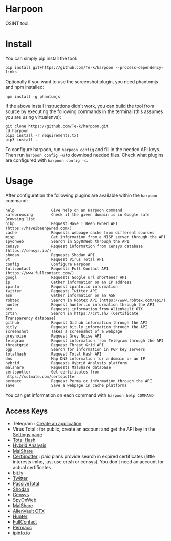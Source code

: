 # Harpoon

OSINT tool.

# Install

You can simply pip install the tool:

```
pip install git+https://github.com/Te-k/harpoon --process-dependency-links
```

Optionally if you want to use the screenshot plugin, you need phantomjs and npm installed:

```
npm install -g phantomjs
```

If the above install instructions didn't work, you can build the tool from source by executing the following commands in the terminal (this assumes you are using virtualenvs):

```
git clone https://github.com/Te-k/harpoon.git
cd harpoon
pip3 install -r requirements.txt
pip3 install .
```

To configure harpoon, run ```harpoon config``` and fill in the needed API keys. Then run ```harpoon config -u``` to download needed files. Check what plugins are configured with ```harpoon config -c```.

# Usage

After configuration the following plugins are available within the ```harpoon``` command:

```
help                Give help on an Harpoon command
safebrowsing        Check if the given domain is in Google safe Browsing list
hibp                Request Have I Been Pwned API (https://haveibeenpwned.com/)
cache               Requests webpage cache from different sources
misp                Get information from a MISP server through the API
spyonweb            Search in SpyOnWeb through the API
censys              Request information from Censys database (https://censys.io/)
shodan              Requests Shodan API
vt                  Request Virus Total API
config              Configure Harpoon
fullcontact         Requests Full Contact API (https://www.fullcontact.com/)
googl               Requests Google url shortener API
ip                  Gather information on an IP address
ipinfo              Request ipinfo.io information
twitter             Requests Twitter API
asn                 Gather information on an ASN
robtex              Search in Robtex API (https://www.robtex.com/api/)
hunter              Request hunter.io information through the API
otx                 Requests information from AlienVault OTX
crtsh               Search in https://crt.sh/ (Certificate Transparency database)
github              Request Github information through the API
bitly               Request bit.ly information through the API
screenshot          Takes a screenshot of a webpage
greynoise           Request Grey Noise API
telegram            Request information from Telegram through the API
threatgrid          Request Threat Grid API
pgp                 Search for information in PGP key servers
totalhash           Request Total Hash API
dns                 Map DNS information for a domain or an IP
hybrid              Requests Hybrid Analysis platform
malshare            Requests MalShare database
certspotter         Get certificates from https://sslmate.com/certspotter
permacc             Request Perma.cc information through the API
save                Save a webpage in cache platforms
```

You can get information on each command with `harpoon help COMMAND`

## Access Keys

* Telegram : [Create an application](https://core.telegram.org/api/obtaining_api_id)
* Virus Total : for public, create an account and get the API key in the [Settings page](https://www.virustotal.com/#/settings/apikey)
* [Total Hash](https://totalhash.cymru.com/contact-us/)
* [Hybrid Analysis](https://www.hybrid-analysis.com/apikeys/info)
* [MalShare](https://malshare.com/register.php)
* [CertSpotter](https://sslmate.com/certspotter/pricing) : paid plans provide search in expired certificates (little interests imho, just use crtsh or censys). You don't need an account for actual certificates
* [bit.ly](https://bitly.com/a/sign_up)
* [Twitter](https://developer.twitter.com/en/docs/ads/general/guides/getting-started)
* [PassiveTotal](https://community.riskiq.com/registration)
* [Shodan](https://account.shodan.io/register)
* [Censys](https://censys.io/register)
* [SpyOnWeb](https://api.spyonweb.com/)
* [MalShare](https://malshare.com/register.php)
* [AlienVault OTX](https://otx.alienvault.com/)
* [Hunter](https://hunter.io/users/sign_up)
* [FullContact](https://dashboard.fullcontact.com/register)
* [Permacc](https://perma.cc/)
* [ipinfo.io](https://ipinfo.io/)
